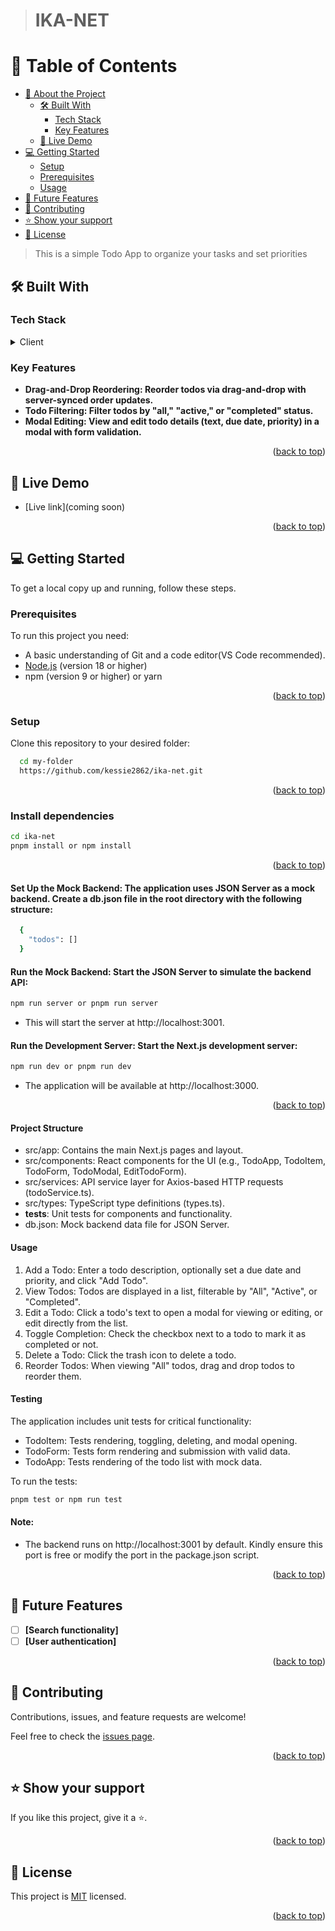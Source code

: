 > # IKA-NET                                                                                                    

<a name="readme-top"></a>

<!-- TABLE OF CONTENTS -->

# 📗 Table of Contents

- [📖 About the Project](#about-project)
  - [🛠 Built With](#built-with)
    - [Tech Stack](#tech-stack)
    - [Key Features](#key-features)
  - [🚀 Live Demo](#live-demo)
- [💻 Getting Started](#getting-started)
  - [Setup](#setup)
  - [Prerequisites](#prerequisites)
  - [Usage](#usage)
- [🔭 Future Features](#future-features)
- [🤝 Contributing](#contributing)
- [⭐️ Show your support](#support)
- [📝 License](#license)

<!-- PROJECT DESCRIPTION -->

> This is a simple Todo App to organize your tasks and set priorities

## 🛠 Built With <a name="built-with"></a>

### Tech Stack <a name="tech-stack"></a>

<details>
  <summary>Client</summary>
  <ul>
    <li><a href="https://nextjs.org/">Next.js</a></li>
    <li><a href="https://tailwindcss.com/">Tailwind CSS</a></li>
    <li><a href="https://jestjs.io/">Jest</a></li>
  </ul>
</details>

<!-- Features -->

### Key Features <a name="key-features"></a>

- **Drag-and-Drop Reordering: Reorder todos via drag-and-drop with server-synced order updates.**
- **Todo Filtering: Filter todos by "all," "active," or "completed" status.**
- **Modal Editing: View and edit todo details (text, due date, priority) in a modal with form validation.**

<p align="right">(<a href="#readme-top">back to top</a>)</p>

## 🚀 Live Demo <a name="live-demo"></a>

- [Live link](coming soon)

<p align="right">(<a href="#readme-top">back to top</a>)</p>

<!-- GETTING STARTED -->

## 💻 Getting Started <a name="getting-started"></a>

To get a local copy up and running, follow these steps.

### Prerequisites

To run this project you need:

- A basic understanding of Git and a code editor(VS Code recommended).
- [Node.js](https://nodejs.org/en) (version 18 or higher)
- npm (version 9 or higher) or yarn

<p align="right">(<a href="#readme-top">back to top</a>)</p>

### Setup

Clone this repository to your desired folder:

``` sh
  cd my-folder
  https://github.com/kessie2862/ika-net.git
```

<p align="right">(<a href="#readme-top">back to top</a>)</p>

### Install dependencies

``` sh
cd ika-net
pnpm install or npm install
```

<p align="right">(<a href="#readme-top">back to top</a>)</p>

#### Set Up the Mock Backend: The application uses JSON Server as a mock backend. Create a db.json file in the root directory with the following structure:

``` sh
  {
    "todos": []
  }
```
#### Run the Mock Backend: Start the JSON Server to simulate the backend API:

``` sh
npm run server or pnpm run server
```
- This will start the server at http://localhost:3001.

#### Run the Development Server: Start the Next.js development server:
``` sh
npm run dev or pnpm run dev
```
- The application will be available at http://localhost:3000.

<p align="right">(<a href="#readme-top">back to top</a>)</p>

#### Project Structure

- src/app: Contains the main Next.js pages and layout.
- src/components: React components for the UI (e.g., TodoApp, TodoItem, TodoForm, TodoModal, EditTodoForm).
- src/services: API service layer for Axios-based HTTP requests (todoService.ts).
- src/types: TypeScript type definitions (types.ts).
- __tests__: Unit tests for components and functionality.
- db.json: Mock backend data file for JSON Server.

#### Usage

1. Add a Todo: Enter a todo description, optionally set a due date and priority, and click "Add Todo".
2. View Todos: Todos are displayed in a list, filterable by "All", "Active", or "Completed".
3. Edit a Todo: Click a todo's text to open a modal for viewing or editing, or edit directly from the list.
4. Toggle Completion: Check the checkbox next to a todo to mark it as completed or not.
5. Delete a Todo: Click the trash icon to delete a todo.
6. Reorder Todos: When viewing "All" todos, drag and drop todos to reorder them.

#### Testing

The application includes unit tests for critical functionality:

- TodoItem: Tests rendering, toggling, deleting, and modal opening.
- TodoForm: Tests form rendering and submission with valid data.
- TodoApp: Tests rendering of the todo list with mock data.

To run the tests:
``` sh
pnpm test or npm run test
```

#### Note:
- The backend runs on http://localhost:3001 by default. Kindly ensure this port is free or modify the port in the package.json script.

<p align="right">(<a href="#readme-top">back to top</a>)</p>

<!-- FUTURE FEATURES -->

## 🔭 Future Features <a name="future-features"></a>

- [ ] **[Search functionality]**
- [ ] **[User authentication]**

<p align="right">(<a href="#readme-top">back to top</a>)</p>

<!-- CONTRIBUTING -->

## 🤝 Contributing <a name="contributing"></a>

Contributions, issues, and feature requests are welcome!

Feel free to check the [issues page](https://github.com/kessie2862/ika-net/issues).

<p align="right">(<a href="#readme-top">back to top</a>)</p>

<!-- SUPPORT -->

## ⭐️ Show your support <a name="support"></a>

If you like this project, give it a ⭐.

<p align="right">(<a href="#readme-top">back to top</a>)</p>

## 📝 License <a name="license"></a>

This project is [MIT](https://github.com/kessie2862/ika-net/blob/main/LICENSE) licensed.

<p align="right">(<a href="#readme-top">back to top</a>)</p>
